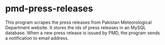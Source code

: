 # pmd-press-releases
This program scrapes the press releases from Pakistan Meteorological Department website.
It stores the ids of press releases in an MySQL database. When a new press release is issued by PMD, the program
sends a notification to email address.
